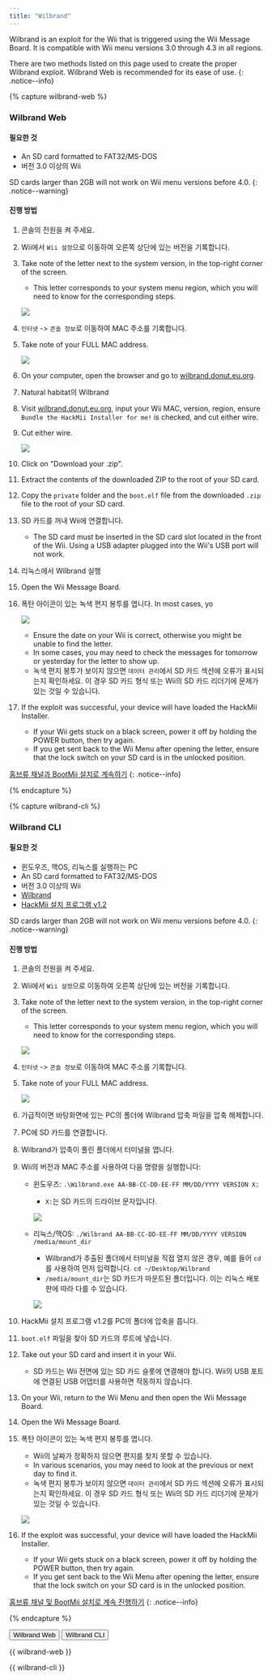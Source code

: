 ```yaml
---
title: "Wilbrand"
---
```


Wilbrand is an exploit for the Wii that is triggered using the Wii Message Board. It is compatible with Wii menu versions 3.0 through 4.3 in all regions.

There are two methods listed on this page used to create the proper Wilbrand exploit. Wilbrand Web is recommended for its ease of use.
{: .notice--info}

{% capture wilbrand-web %}

### Wilbrand Web

#### 필요한 것

* An SD card formatted to FAT32/MS-DOS
* 버전 3.0 이상의 Wii

SD cards larger than 2GB will not work on Wii menu versions before 4.0.
{: .notice--warning}

#### 진행 방법

1. 콘솔의 전원을 켜 주세요.
1. Wii에서 `Wii 설정`으로 이동하여 오른쪽 상단에 있는 버전을 기록합니다.
1. Take note of the letter next to the system version, in the top-right corner of the screen.
    + This letter corresponds to your system menu region, which you will need to know for the corresponding steps.

    ![](/images/wii/SystemMenuVersion.png)

1. `인터넷` -> `콘솔 정보`로 이동하여 MAC 주소를 기록합니다.
1. Take note of your FULL MAC address.

    ![](/images/wii/MacAddress.png)

1. On your computer, open the browser and go to [wilbrand.donut.eu.org](https://wilbrand.donut.eu.org/).
1. Natural habitat의 Wilbrand
1. Visit [wilbrand.donut.eu.org](https://wilbrand.donut.eu.org/), input your Wii MAC, version, region, ensure `Bundle the HackMii Installer for me!` is checked, and cut either wire.
1. Cut either wire.

    ![](/images/exploits/wilbrand/web.png)

1. Click on "Download your .zip".
1. Extract the contents of the downloaded ZIP to the root of your SD card.
1. Copy the `private` folder and the `boot.elf` file from the downloaded `.zip` file to the root of your SD card.
1. SD 카드를 꺼내 Wii에 연결합니다.
    + The SD card must be inserted in the SD card slot located in the front of the Wii. Using a USB adapter plugged into the Wii's USB port will not work.
1. 리눅스에서 Wilbrand 실행
1. Open the Wii Message Board.
1. 폭탄 아이콘이 있는 녹색 편지 봉투를 엽니다. In most cases, yo

    ![](/images/exploits/wilbrand/msgboard.png)

    + Ensure the date on your Wii is correct, otherwise you might be unable to find the letter.
    + In some cases, you may need to check the messages for tomorrow or yesterday for the letter to show up.
    + 녹색 편지 봉투가 보이지 않으면 `데이터 관리`에서 SD 카드 섹션에 오류가 표시되는지 확인하세요. 이 경우 SD 카드 형식 또는 Wii의 SD 카드 리더기에 문제가 있는 것일 수 있습니다.


1. If the exploit was successful, your device will have loaded the HackMii Installer.
    + If your Wii gets stuck on a black screen, power it off by holding the POWER button, then try again.
    + If you get sent back to the Wii Menu after opening the letter, ensure that the lock switch on your SD card is in the unlocked position.

[홈브류 채널과 BootMii 설치로 계속하기](hbc)
{: .notice--info}

{% endcapture %}

{% capture wilbrand-cli %}

### Wilbrand CLI

#### 필요한 것

* 윈도우즈, 맥OS, 리눅스를 실행하는 PC
* An SD card formatted to FAT32/MS-DOS
* 버전 3.0 이상의 Wii
* [Wilbrand](https://static.wiidatabase.de/Wilbrand.zip)
* [HackMii 설치 프로그램 v1.2](https://bootmii.org/download/)

SD cards larger than 2GB will not work on Wii menu versions before 4.0.
{: .notice--warning}

#### 진행 방법

1. 콘솔의 전원을 켜 주세요.
1. Wii에서 `Wii 설정`으로 이동하여 오른쪽 상단에 있는 버전을 기록합니다.
1. Take note of the letter next to the system version, in the top-right corner of the screen.
    + This letter corresponds to your system menu region, which you will need to know for the corresponding steps.

    ![](/images/wii/SystemMenuVersion.png)

1. `인터넷` -> `콘솔 정보`로 이동하여 MAC 주소를 기록합니다.
1. Take note of your FULL MAC address.

    ![](/images/wii/MacAddress.png)

1. 가급적이면 바탕화면에 있는 PC의 폴더에 Wilbrand 압축 파일을 압축 해제합니다.
1. PC에 SD 카드를 연결합니다.
1. Wilbrand가 압축이 풀린 폴더에서 터미널을 엽니다.
1. Wii의 버전과 MAC 주소를 사용하여 다음 명령을 실행합니다:

    + 윈도우즈: `.\Wilbrand.exe AA-BB-CC-DD-EE-FF MM/DD/YYYY VERSION X:`
        + `X:`는 SD 카드의 드라이브 문자입니다.

        ![](/images/exploits/wilbrand/windows.png)

    + 리눅스/맥OS: `./Wilbrand AA-BB-CC-DD-EE-FF MM/DD/YYYY VERSION /media/mount_dir`
        + Wilbrand가 추출된 폴더에서 터미널을 직접 열지 않은 경우, 예를 들어 `cd`를 사용하여 먼저 입력합니다. `cd ~/Desktop/Wilbrand`
        + `/media/mount_dir`는 SD 카드가 마운트된 폴더입니다. 이는 리눅스 배포판에 따라 다를 수 있습니다.

        ![](/images/exploits/wilbrand/linux.png)

1. HackMii 설치 프로그램 v1.2를 PC의 폴더에 압축을 풉니다.
1. `boot.elf` 파일을 찾아 SD 카드의 루트에 넣습니다.
1. Take out your SD card and insert it in your Wii.
    + SD 카드는 Wii 전면에 있는 SD 카드 슬롯에 연결해야 합니다. Wii의 USB 포트에 연결된 USB 어댑터를 사용하면 작동하지 않습니다.
1. On your Wii, return to the Wii Menu and then open the Wii Message Board.
1. Open the Wii Message Board.
1. 폭탄 아이콘이 있는 녹색 편지 봉투를 엽니다.
    + Wii의 날짜가 정확하지 않으면 편지를 찾지 못할 수 있습니다.
    + In various scenarios, you may need to look at the previous or next day to find it.
    + 녹색 편지 봉투가 보이지 않으면 `데이터 관리`에서 SD 카드 섹션에 오류가 표시되는지 확인하세요. 이 경우 SD 카드 형식 또는 Wii의 SD 카드 리더기에 문제가 있는 것일 수 있습니다.

    ![](/images/exploits/wilbrand/msgboard.png)

1. If the exploit was successful, your device will have loaded the HackMii Installer.
    + If your Wii gets stuck on a black screen, power it off by holding the POWER button, then try again.
    + If you get sent back to the Wii Menu after opening the letter, ensure that the lock switch on your SD card is in the unlocked position.

[홈브류 채널 및 BootMii 설치로 계속 진행하기](hbc)
{: .notice--info}

{% endcapture %}

<button class="btn btn--large btn--primary tabLink" onClick="select_tab(event, 'wilbrand-web')"> Wilbrand Web </button>
<button class="btn btn--large btn--info tabLink" onClick="select_tab(event, 'wilbrand-cli')"> Wilbrand CLI </button>

<div class="tabContent tabDefualt" id="wilbrand-web" markdown="1">

{{ wilbrand-web }}
</div>
<div class="tabContent" id="wilbrand-cli" markdown="1">
{{ wilbrand-cli }}
</div>

<script>
    const tabContents = document.getElementsByClassName('tabContent');
    const tabLinks    = document.getElementsByClassName('tabLink');

    for (tab of tabContents) { tab.style.display = 'none'; }
    document.getElementsByClassName('tabDefualt')[0].style.display = 'block';

    function select_tab(event, tab_id)
    {
        for (tab of tabContents) { tab.style.display = 'none'; }
        for (btn of tabLinks) { btn.className = btn.className.replace('btn--primary', 'btn--info'); }

        document.getElementById(tab_id).style.display = 'block';
        event.currentTarget.className = event.currentTarget.className.replace('btn--info', 'btn--primary');
    }
</script>
